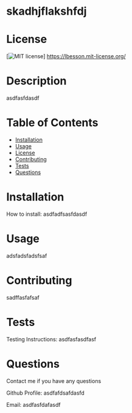 # skadhjflakshfdj

  # License
  [![MIT license](https://img.shields.io/badge/License-MIT-green.svg)]
  https://lbesson.mit-license.org/

  # Description
  asdfasfdasdf


  # Table of Contents 
  * [Installation](#installation)
  * [Usage](#usage)
  * [License](#license)
  * [Contributing](#contributing)
  * [Tests](#tests)
  * [Questions](#questions)


  # Installation
  How to install: 
  asdfadfsasfdasdf


  # Usage
  adsfadsfadsfsaf


  # Contributing
  sadffasfafsaf


  # Tests
  Testing Instructions: 
  asdfasfasdfasf


  # Questions
  Contact me if you have any questions

  Github Profile: asdfafdsafdasfd

  Email: asdfasfdafasdf
  